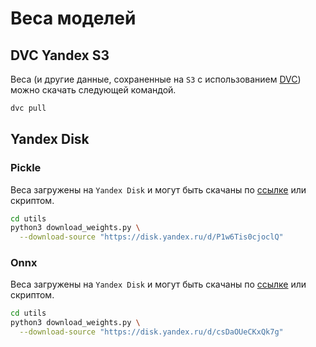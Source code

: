 # Веса моделей

## DVC Yandex S3

Веса (и другие данные, сохраненные на `S3` с использованием [DVC](https://dvc.org/)) можно скачать следующей командой.

```bash
dvc pull
```

## Yandex Disk

### Pickle
Веса загружены на `Yandex Disk` и могут быть скачаны по [ссылке](https://disk.yandex.ru/d/P1w6Tis0cjoclQ) или скриптом.

```bash
cd utils
python3 download_weights.py \
  --download-source "https://disk.yandex.ru/d/P1w6Tis0cjoclQ"
```

### Onnx
Веса загружены на `Yandex Disk` и могут быть скачаны по [ссылке](https://disk.yandex.ru/d/csDaOUeCKxQk7g) или скриптом.

```bash
cd utils
python3 download_weights.py \
  --download-source "https://disk.yandex.ru/d/csDaOUeCKxQk7g"
```
